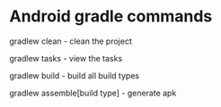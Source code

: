 # Android gradle commands

gradlew clean - clean the project

gradlew tasks - view the tasks

gradlew build - build all build types

gradlew assemble[build type] - generate apk
